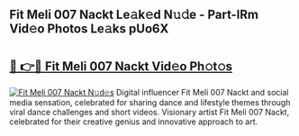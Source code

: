 ## Fit Meli 007 Nackt Le𝚊k𝚎d N𝚞𝚍e - Part-lRm Vid𝚎o Photos Le𝚊ks pUo6X

# <h2><a href="http://fbaj8q.evod.top/?m=Fit+Meli+007+Nackt">🔗 👉🔴 Fit Meli 007 Nackt Vid𝚎o Ph𝚘t𝚘s</a></h2>

[![Fit Meli 007 Nackt N𝚞d𝚎s](https://i.imgur.com/8V9OHl7.gif)](http://fbaj8q.evod.top/?m=Fit+Meli+007+Nackt)
Digital influencer Fit Meli 007 Nackt and social media sensation, celebrated for sharing dance and lifestyle themes through viral dance challenges and short videos. Visionary artist Fit Meli 007 Nackt, celebrated for their creative genius and innovative approach to art. 
